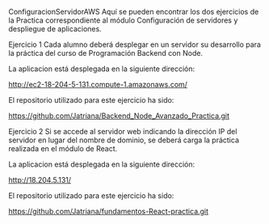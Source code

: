 ConfiguracionServidorAWS
Aquí se pueden encontrar los dos ejercicios de la Practica correspondiente al módulo Configuración de servidores y despliegue de aplicaciones.

Ejercicio 1
Cada alumno deberá desplegar en un servidor su desarrollo para la práctica del curso de Programación Backend con Node.

La aplicacion está desplegada en la siguiente dirección:

http://ec2-18-204-5-131.compute-1.amazonaws.com/

El repositorio utilizado para este ejercicio ha sido:

https://github.com/Jatriana/Backend_Node_Avanzado_Practica.git


Ejercicio 2
Si se accede al servidor web indicando la dirección IP del servidor en lugar del nombre de dominio, se deberá carga la práctica realizada en el módulo de React.

La aplicacion está desplegada en la siguiente dirección:

http://18.204.5.131/

El repositorio utilizado para este ejercicio ha sido:

https://github.com/Jatriana/fundamentos-React-practica.git